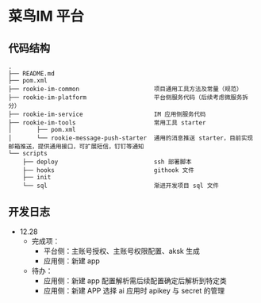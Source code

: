 # 菜鸟IM 平台
## 代码结构
```
.
├── README.md
├── pom.xml
├── rookie-im-common                     项目通用工具方法及常量（规范）
├── rookie-im-platform                   平台侧服务代码（后续考虑微服务拆分）
├── rookie-im-service                    IM 应用侧服务代码
├── rookie-im-tools                      常用工具 starter
│       ├── pom.xml
│       └── rookie-message-push-starter  通用的消息推送 starter，目前实现邮箱推送，提供通用接口，可扩展短信，钉钉等通知
└── scripts
    ├── deploy                           ssh 部署脚本
    ├── hooks                            githook 文件
    ├── init
    └── sql                              渐进开发项目 sql 文件

```
## 开发日志
- 12.28
  - 完成项：
    - 平台侧：主账号授权、主账号权限配置、aksk 生成
    - 应用侧：新建 app
  - 待办：
    - 应用侧：新建 app 配置解析需后续配置确定后解析到特定类
    - 应用侧：新建 APP 选择 ai 应用时 apikey 与 secret 的管理